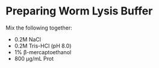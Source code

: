 # Preparing Worm Lysis Buffer

Mix the following together:
  * 0.2M NaCl
  * 0.2M Tris-HCl (pH 8.0)
  * 1% &#946;-mercaptoethanol 
  * 800 &#956;g/mL Prot



